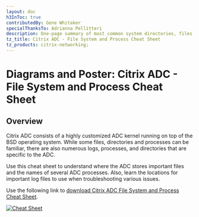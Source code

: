 ```yaml
---
layout: doc
h3InToc: true
contributedBy: Gene Whitaker
specialThanksTo: Adrianna Pellitteri
description: One-page summary of most common system directories, files, processes/daemons and logs.
tz_title: Citrix ADC - File System and Process Cheat Sheet
tz_products: citrix-networking;
---
```

# Diagrams and Poster: Citrix ADC - File System and Process Cheat Sheet

## Overview

Citrix ADC consists of a highly customized ADC kernel running on top of the BSD operating system. While some files, directories and processes can be familiar, there are also numerous logs, processes, and directories that are specific to the ADC.

Use this cheat sheet to understand where the ADC stores important files and the names of several ADC processes. Also, learn the locations for important log files to use when troubleshooting various issues.

Use the following link to [download Citrix ADC File System and Process Cheat Sheet](/en-us/tech-zone/learn/downloads/diagrams-posters_cheat-sheet-adc-file-system-process.pdf).

[![Cheat Sheet](/en-us/tech-zone/learn/media/diagrams-posters_cheat-sheet-adc-file-system-process_1.png)](/en-us/tech-zone/learn/downloads/diagrams-posters_cheat-sheet-adc-file-system-process.pdf)
